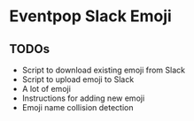# Eventpop Slack Emoji

## TODOs

- Script to download existing emoji from Slack
- Script to upload emoji to Slack
- A lot of emoji
- Instructions for adding new emoji
- Emoji name collision detection
